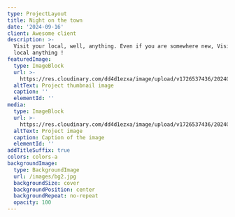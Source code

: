 ```yaml
---
type: ProjectLayout
title: Night on the town
date: '2024-09-16'
client: Awesome client
description: >-
  Visit your local, well, anything. Even if you are somewhere new, Visit their
  local anything !
featuredImage:
  type: ImageBlock
  url: >-
    https://res.cloudinary.com/dd4d1ezxa/image/upload/v1726537436/20240519173818_IMG_2023_j7mwep.jpg
  altText: Project thumbnail image
  caption: ''
  elementId: ''
media:
  type: ImageBlock
  url: >-
    https://res.cloudinary.com/dd4d1ezxa/image/upload/v1726537436/20240519173818_IMG_2023_j7mwep.jpg
  altText: Project image
  caption: Caption of the image
  elementId: ''
addTitleSuffix: true
colors: colors-a
backgroundImage:
  type: BackgroundImage
  url: /images/bg2.jpg
  backgroundSize: cover
  backgroundPosition: center
  backgroundRepeat: no-repeat
  opacity: 100
---
```

